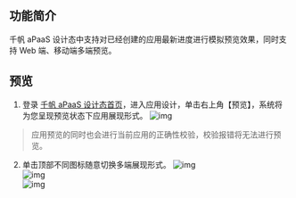 ## 功能简介
千帆 aPaaS 设计态中支持对已经创建的应用最新进度进行模拟预览效果，同时支持 Web 端、移动端多端预览。

## 预览
1. 登录 [千帆 aPaaS 设计态首页](https://apaas.cloud.tencent.com/)，进入应用设计，单击右上角【预览】，系统将为您呈现预览状态下应用展现形式。
![img](https://main.qcloudimg.com/raw/d44dc49d955e23b260a571d283652216.png)        
>应用预览的同时也会进行当前应用的正确性校验，校验报错将无法进行预览。
2. 单击顶部不同图标随意切换多端展现形式。
 ![img](https://main.qcloudimg.com/raw/dfbd840c57f6501bf7ed3af4e522a153.png)        
 ![img](https://main.qcloudimg.com/raw/0fceed10057ba69d5653144db5f17e76.png)        
 ![img](https://main.qcloudimg.com/raw/4f1e679bb049457fec8577613af2e028.png)        
